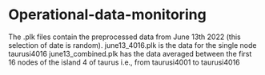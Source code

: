 # Operational-data-monitoring
The .plk files contain the preprocessed data from June 13th 2022 (this selection of date is random). june13_4016.plk is the data for the single node taurusi4016
june13_combined.plk has the data averaged between the first 16 nodes of the island 4 of taurus i.e., from taurusi4001 to taurusi4016
